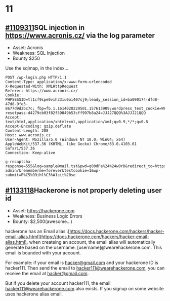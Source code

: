 # 11

## [\#1109311](https://hackerone.com/reports/1109311)SQL injection in https://www.acronis.cz/ via the log parameter

* Asset: Acronis 
* Weakness: SQL Injection
* Bounty $250

Use the sqlmap, in the index...

```text
POST /wp-login.php HTTP/1.1
Content-Type: application/x-www-form-urlencoded
X-Requested-With: XMLHttpRequest
Referer: https://www.acronis.cz/
Cookie: PHPSESSID=tl1cf9spe0vih33iu0oi407sj9;leady_session_id=ba090174-dfd8-47d8-9fe3-8677d9d2bc7c;_fbp=fb.1.1614028220501.157613909;wordpress_test_cookie=WP+Cookie+check;wp-resetpass-d4279cb03f82f59849b53cff997b8a24=JJJ27QQQ%3AJJJ21QQQ
Accept: text/html,application/xhtml+xml,application/xml;q=0.9,*/*;q=0.8
Accept-Encoding: gzip,deflate
Content-Length: 208
Host: www.acronis.cz
User-Agent: Mozilla/5.0 (Windows NT 10.0; Win64; x64) AppleWebKit/537.36 (KHTML, like Gecko) Chrome/83.0.4103.61 Safari/537.36
Connection: Keep-alive

g-recaptcha-response=555&log=sample@mail.tst&pwd=g00dPa%24%24w0rD&redirect_to=https://www.acronis.cz/wp-admin/&rememberme=forever&testcookie=1&wp-submit=P%C5%99ihl%C3%A1sit%20se
```

## [ \#1133118](https://hackerone.com/reports/1133118)Hackerone is not properly deleting user id

* Asset: https://hackerone.com
* Weakness: Business Logic Errors
* Bounty: $2,500\(awesome...\)



hackerone has an Email alias :[https://docs.hackerone.com/hackers/hacker-email-alias.html](https://docs.hackerone.com/hackers/hacker-email-alias.html), when createing an account, the email alias will automatically generate based on the username: \[username\]@wearehackerone.com.  This email is bounded with your account.

For example: if your email is hacker@gmail.com and your hackerone ID is hacker111. Then send the email to hacker111@wearehackerone.com, you can receive the email at hacker@gmail.com.

But if you delete your account hacker111, the email hacker111@wearehackerone.com also exists. If you signup on some website uses hackerone alias email.



## 

## 

## 

